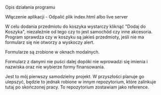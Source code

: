 Opis działania programu

Włączenie aplikacji - Odpalić plik index.html albo live server

W celu dodania przedmiotu do koszyka wystarczy kliknąć "Dodaj do Koszyka", niezależnie od tego czy to jest samochód czy inne akcesoria.
Program sprawdza czy w koszyku są jakieś przedmioty, jeśli nie ma formularz się nie otworzy a wyskoczy alert.

Formularze są zrobione w oknach modalnych.

Formularz z danymi nie puści dalej dopóki nie wprowadzi się imienia i nazwiska oraz nie wybierze formy finansowania.

Jest to mój pierwszy samodzielny projekt. W przyszłości planuje go ulepszyć, będzie to jednak robione w innym repozytorium, które zalinkuje tutaj po skończonej pracy. To repozytorium zostawiam jako reference.
